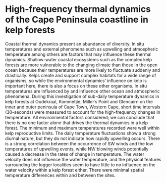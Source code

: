 # High-frequency thermal dynamics of the Cape Peninsula coastline in kelp forests

Coastal thermal dynamics present an abundance of diversity. In situ temperatures and external phenomena such as upwelling and atmospheric temperature among others are factors that may influence these thermal dynamics. Shallow-water coastal ecosystems such as the complex kelp forests are more vulnerable to the changing climate than those in the open ocean because their temperatures are more likely to fluctuate suddenly and drastically. Kelps create and support complex habitats for a wide range of organisms, so while the environmental dynamics’ influence on kelp is important here, there is also a focus on these other organisms. In situ temperatures are influenced by and influence other ocean and atmospheric phenomena. During this investigation of sub-daily temperature dynamics in kelp forests at Oudekraal, Kommetjie, Miller’s Point and Glencairn on the inner and outer peninsula of Cape Town, Western Cape, short time intervals (30-seconds) were measured to account for the high-frequency changes in temperature. All environmental factors considered; we can conclude that there is no one factor alone that drives the thermal dynamics in a kelp forest. The minimum and maximum temperatures recorded were well within kelp reproductive limits. The daily temperature fluctuations show a strong diurnal nature, but they do not indicate how rapidly upwelling occurs. There is a strong correlation between the occurrence of SW winds and the low temperatures of upwelling events, while NW blowing winds potentially caused a decrease in the rates of change in temperature. The water velocity does not influence the water temperature, and the physical features surrounding the logger localities seem to have little to no influence on the water velocity within a kelp forest either. There were minimal spatial temperature differences within and between the sites.
